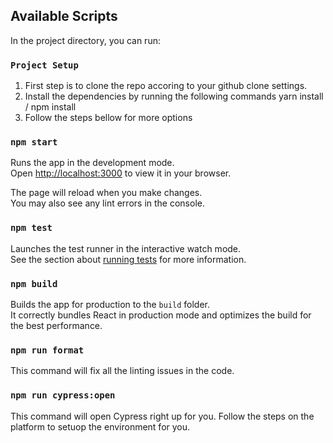 ## Available Scripts

In the project directory, you can run:

### `Project Setup`

1. First step is to clone the repo accoring to your github clone settings.
2. Install the dependencies by running the following commands
   yarn install / npm install
3. Follow the steps bellow for more options

### `npm start`

Runs the app in the development mode.\
Open [http://localhost:3000](http://localhost:3000) to view it in your browser.

The page will reload when you make changes.\
You may also see any lint errors in the console.

### `npm test`

Launches the test runner in the interactive watch mode.\
See the section about [running tests](https://facebook.github.io/create-react-app/docs/running-tests) for more information.

### `npm build`

Builds the app for production to the `build` folder.\
It correctly bundles React in production mode and optimizes the build for the best performance.

### `npm run format`

This command will fix all the linting issues in the code.

### `npm run cypress:open`

This command will open Cypress right up for you. Follow the steps on the platform to setuop the environment for you.
